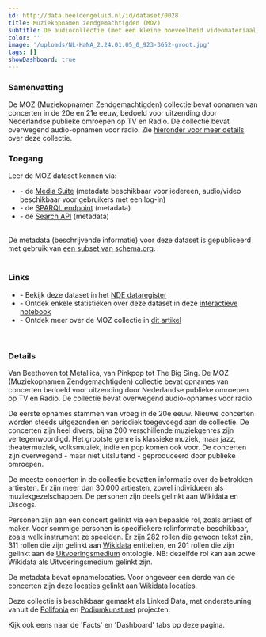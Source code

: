 ```yaml
---
id: http://data.beeldengeluid.nl/id/dataset/0028
title: Muziekopnamen zendgemachtigden (MOZ)
subtitle: De audiocollectie (met een kleine hoeveelheid videomateriaal) Muziekopnamen Zendgemachtigden (MOZ) bevat originele, al of niet uitgezonden concert- en studioregistraties. De collectie bestaat uit ruw materiaal.
color: ''
image: '/uploads/NL-HaNA_2.24.01.05_0_923-3652-groot.jpg'
tags: []
showDashboard: true
---
```


### Samenvatting

De MOZ (Muziekopnamen Zendgemachtigden) collectie bevat opnamen van concerten in de 20e en 21e eeuw,
bedoeld voor uitzending door Nederlandse publieke omroepen op TV en Radio. De collectie bevat overwegend audio-opnamen voor radio.
Zie [hieronder voor meer details](#details) over deze collectie.

### Toegang

Leer de MOZ dataset kennen via:

<ul>
<li>- de <a href="https://mediasuite.clariah.nl/tool/single-search?queryId=6688eee0-db29-4f6e-9eae-fdc28d38cc64">Media Suite</a> (metadata beschikbaar voor iedereen, audio/video beschikbaar voor gebruikers met een log-in)</li>
<li>- de <a href="https://cat.apis.beeldengeluid.nl/#transientDatasources=https%3A%2F%2Fcat.apis.beeldengeluid.nl%2Fsparql&query=PREFIX%20sdo%3A%20%3Chttps%3A%2F%2Fschema.org%2F%3E%0A%0A%23%20Show%20the%20ID%20and%20title%20of%20all%20concerts%20that%20are%20part%20of%20the%20Dutch%20Broadcast%20Concert%20%0A%23%20(MOZ)%20collection%2C%20in%20alphabetical%20order%0A%0ASELECT%20DISTINCT%20%3FprogramUri%20%3FprogramName%0AWHERE%0A%7B%0A%20%23%20Filter%20for%20programmes%20belonging%20to%20the%20series%20%22Muziekopnamen%20Zendgemachtigden%20(MOZ)%22%2C%20using%20its%20ID%0A%20%3FprogramUri%20sdo%3ApartOfSeason%2Fsdo%3ApartOfSeries%20%3Chttp%3A%2F%2Fdata.beeldengeluid.nl%2Fid%2Fseries%2F2101608030025711131%3E%20%3B%0A%20%20%20%20%20%20%20%20%20%20%20%20%20sdo%3Aname%20%3FprogramName%20.%20%0A%7D%20ORDER%20BY%20%3FprogramName">SPARQL endpoint</a> (metadata)</li>
<li>- de <a href="/nl/apis/nisv-media-catalog#search">Search API</a> (metadata)</li>
</ul>
<br>
De metadata (beschrijvende informatie) voor deze dataset is gepubliceerd met gebruik van <a href="https://beeldengeluid.github.io/beng-lod-ontospy/">een subset van schema.org</a>.
<br>
<br>

### Links

<ul>
<li> - Bekijk deze dataset in het <a href="https://datasetregister.netwerkdigitaalerfgoed.nl/show.php?lang=nl&uri=http%3A%2F%2Fdata.beeldengeluid.nl%2Fid%2Fdataset%2F0028">NDE dataregister</a></li>
<li> - Ontdek enkele statistieken over deze dataset in deze <a href="https://colab.research.google.com/github/mwigham/linked_data_notebooks/blob/main/MOZ%20Linked%20Data%20visualisations.ipynb">interactieve notebook</a>
<li> - Ontdek meer over de MOZ collectie in <a href="/nl/showcases/moz-dataset-blog">dit artikel</a></li>
</ul>
<br>

### Details

Van Beethoven tot Metallica, van Pinkpop tot The Big Sing. De MOZ (Muziekopnamen Zendgemachtigden) collectie bevat opnames van concerten
bedoeld voor uitzending door Nederlandse publieke omroepen op TV en Radio. De collectie bevat overwegend audio-opnames voor radio.

De eerste opnames stammen van vroeg in de 20e eeuw. Nieuwe concerten worden steeds uitgezonden en periodiek toegevoegd aan de collectie.
De concerten zijn heel divers; bijna 200 verschillende muziekgenres zijn vertegenwoordigd.
Het grootste genre is klassieke muziek, maar jazz, theatermuziek, volksmuziek, indie en pop komen ook voor.
De concerten zijn overwegend - maar niet uitsluitend - geproduceerd door publieke omroepen.

De meeste concerten in de collectie bevatten informatie over de betrokken artiesten. Er zijn meer dan 30.000 artiesten, zowel individueen als muziekgezelschappen.
De personen zijn deels gelinkt aan Wikidata en Discogs.

Personen zijn aan een concert gelinkt via een bepaalde rol, zoals artiest of maker. Voor sommige personen is specifiekere rolinformatie beschikbaar, zoals welk
instrument ze speelden. Er zijn 282 rollen die gewoon tekst zijn, 311 rollen die zijn gelinkt aan [Wikidata](https://www.wikidata.org/) entiteiten, en 201 rollen die zijn gelinkt aan de [Uitvoeringsmedium](https://rdacommissie.home.blog/uitvoeringsmedium/) ontologie.
NB: dezelfde rol kan aan zowel Wikidata als Uitvoeringsmedium gelinkt zijn.

De metadata bevat opnamelocaties. Voor ongeveer een derde van de concerten zijn deze locaties gelinkt aan Wikidata locaties.

Deze collectie is beschikbaar gemaakt als Linked Data, met ondersteuning vanuit de [Polifonia](https://polifonia-project.eu/) en [Podiumkunst.net](https://www.podiumkunst.net/) projecten.

Kijk ook eens naar de 'Facts' en 'Dashboard' tabs op deze pagina.
